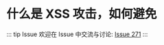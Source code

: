 # 什么是 XSS 攻击，如何避免



::: tip Issue 
 欢迎在 Issue 中交流与讨论: [Issue 271](https://github.com/shfshanyue/Daily-Question/issues/271) 
:::



